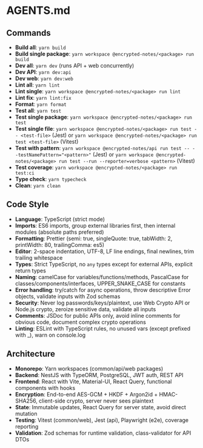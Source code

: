 # AGENTS.md

## Commands

- **Build all**: `yarn build`
- **Build single package**: `yarn workspace @encrypted-notes/<package> run build`
- **Dev all**: `yarn dev` (runs API + web concurrently)
- **Dev API**: `yarn dev:api`
- **Dev web**: `yarn dev:web`
- **Lint all**: `yarn lint`
- **Lint single**: `yarn workspace @encrypted-notes/<package> run lint`
- **Lint fix**: `yarn lint:fix`
- **Format**: `yarn format`
- **Test all**: `yarn test`
- **Test single package**: `yarn workspace @encrypted-notes/<package> run test`
- **Test single file**: `yarn workspace @encrypted-notes/<package> run test -- <test-file>` (Jest) or `yarn workspace @encrypted-notes/<package> run test <test-file>` (Vitest)
- **Test with pattern**: `yarn workspace @encrypted-notes/api run test -- --testNamePattern="<pattern>"` (Jest) or `yarn workspace @encrypted-notes/<package> run test --run --reporter=verbose <pattern>` (Vitest)
- **Test coverage**: `yarn workspace @encrypted-notes/<package> run test:ci`
- **Type check**: `yarn typecheck`
- **Clean**: `yarn clean`

## Code Style

- **Language**: TypeScript (strict mode)
- **Imports**: ES6 imports, group external libraries first, then internal modules (absolute paths preferred)
- **Formatting**: Prettier (semi: true, singleQuote: true, tabWidth: 2, printWidth: 80, trailingComma: es5)
- **Editor**: 2-space indentation, UTF-8, LF line endings, final newlines, trim trailing whitespace
- **Types**: Strict TypeScript, no `any` types except for external APIs, explicit return types
- **Naming**: camelCase for variables/functions/methods, PascalCase for classes/components/interfaces, UPPER_SNAKE_CASE for constants
- **Error handling**: try/catch for async operations, throw descriptive Error objects, validate inputs with Zod schemas
- **Security**: Never log passwords/keys/plaintext, use Web Crypto API or Node.js crypto, zeroize sensitive data, validate all inputs
- **Comments**: JSDoc for public APIs only, avoid inline comments for obvious code, document complex crypto operations
- **Linting**: ESLint with TypeScript rules, no unused vars (except prefixed with \_), warn on console.log

## Architecture

- **Monorepo**: Yarn workspaces (common/api/web packages)
- **Backend**: NestJS with TypeORM, PostgreSQL, JWT auth, REST API
- **Frontend**: React with Vite, Material-UI, React Query, functional components with hooks
- **Encryption**: End-to-end AES-GCM + HKDF + Argon2id + HMAC-SHA256, client-side crypto, server never sees plaintext
- **State**: Immutable updates, React Query for server state, avoid direct mutation
- **Testing**: Vitest (common/web), Jest (api), Playwright (e2e), coverage reporting
- **Validation**: Zod schemas for runtime validation, class-validator for API DTOs
